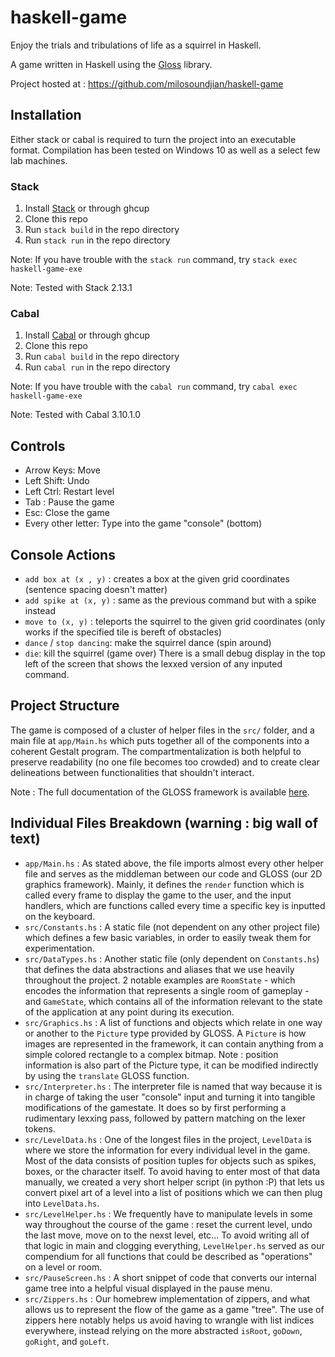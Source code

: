 # haskell-game

Enjoy the trials and tribulations of life as a squirrel in Haskell.

A game written in Haskell using the [Gloss](https://hackage.haskell.org/package/gloss) library.

Project hosted at : https://github.com/milosoundjian/haskell-game 

## Installation

Either stack or cabal is required to turn the project into an executable format.
Compilation has been tested on Windows 10 as well as a select few lab machines.  

### Stack

1. Install [Stack](https://docs.haskellstack.org/en/stable/) or through ghcup
2. Clone this repo
3. Run `stack build` in the repo directory
4. Run `stack run` in the repo directory

Note: If you have trouble with the `stack run` command, try `stack exec haskell-game-exe`

Note: Tested with Stack 2.13.1

### Cabal

1. Install [Cabal](https://www.haskell.org/cabal/) or through ghcup
2. Clone this repo
3. Run `cabal build` in the repo directory
4. Run `cabal run` in the repo directory

Note: If you have trouble with the `cabal run` command, try `cabal exec haskell-game-exe`

Note: Tested with Cabal 3.10.1.0

## Controls

* Arrow Keys: Move
* Left Shift: Undo
* Left Ctrl: Restart level
* Tab : Pause the game
* Esc: Close the game
* Every other letter: Type into the game "console" (bottom)

## Console Actions

* `add box at (x , y)` : creates a box at the given grid coordinates (sentence spacing doesn't matter)
* `add spike at (x, y)` : same as the previous command but with a spike instead
* `move to (x, y)` : teleports the squirrel to the given grid coordinates (only works if the specified tile is bereft of obstacles)
* `dance` / `stop dancing`: make the squirrel dance (spin around)
* `die`: kill the squirrel (game over)
There is a small debug display in the top left of the screen that shows the lexxed version of any inputed command. 


## Project Structure 

The game is composed of a cluster of helper files in the `src/` folder, and a main file at `app/Main.hs` which puts
together all of the components into a coherent Gestalt program. 
The compartmentalization is both helpful to preserve readability (no one file becomes too crowded) and to create clear delineations between functionalities that shouldn't interact.

Note : The full documentation of the GLOSS framework is available [here](https://hackage.haskell.org/package/gloss).

## Individual Files Breakdown (warning : big wall of text)

* `app/Main.hs` : As stated above, the file imports almost every other helper file and serves as the middleman between our code and GLOSS (our 2D graphics framework). Mainly, it defines the `render` function which is called every frame to display the game to the user, and the input handlers, which are functions called every time a specific key is inputted on the keyboard.
* `src/Constants.hs` : A static file (not dependent on any other project file) which defines a few basic variables, in order to easily tweak them for experimentation. 
* `src/DataTypes.hs` : Another static file (only dependent on `Constants.hs`) that defines the data abstractions and aliases that we use heavily throughout the project. 2 notable examples are  `RoomState` - which encodes the information that represents a single room of gameplay - and `GameState`, which contains all of the information relevant to the state of the application at any point during its execution.   
* `src/Graphics.hs` : A list of functions and objects which relate in one way or another to the `Picture` type provided by GLOSS. A `Picture` is how images are represented in the framework, it can contain anything from a simple colored rectangle to a complex bitmap. Note : position information is also part of the Picture  type, it can be modified indirectly by using the `translate` GLOSS function. 
*  `src/Interpreter.hs` : The interpreter file is named that way because it is in charge of taking the user "console" input and turning it into tangible modifications of the gamestate. It does so by first performing a rudimentary lexxing pass, followed by pattern matching on the lexer tokens.
* `src/LevelData.hs` : One of the longest files in the project, `LevelData` is where we store the information for every individual level in the game. Most of the data consists of position tuples for objects such as spikes, boxes, or the character itself. To avoid having to enter most of that data manually, we created a very short helper script (in python \:P) that lets us convert pixel art of a level into a list of positions which we can then plug into `LevelData.hs`.
* `src/LevelHelper.hs` : We frequently have to manipulate levels in some way throughout the course of the game : reset the current level, undo the last move, move on to the nexst level, etc... To avoid writing all of that logic in main and clogging everything, `LevelHelper.hs` served as our compendium for all functions that could be described as "operations" on a level or room.   
* `src/PauseScreen.hs` : A short snippet of code that converts our internal game tree into a helpful visual displayed in the pause menu.
* `src/Zippers.hs` : Our homebrew implementation of zippers, and what allows us to represent the flow of the game as a game "tree". The use of zippers here notably helps us avoid having to wrangle with list indices everywhere, instead relying on the more abstracted `isRoot`, `goDown`, `goRight`, and `goLeft`.   
